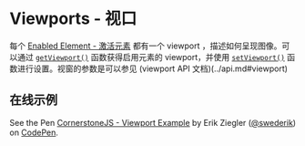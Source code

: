 # Viewports - 视口

每个 [Enabled Element - 激活元素](enabled-elements.md) 都有一个 viewport ，描述如何呈现图像。可以通过 [`getViewport()`](../api.md#getviewport) 函数获得启用元素的 viewport，并使用 [`setViewport()`](../api.md#setviewport) 函数进行设置。视窗的参数是可以参见 (viewport API 文档)(../api.md#viewport)

## 在线示例

<p data-height="500"
   data-theme-id="dark"
   data-slug-hash="wmvbLO"
   data-default-tab="result"
   data-user="swederik"
   data-embed-version="2"
   data-pen-title="CornerstoneJS - Viewport Example"
   data-preview="true"
   class="codepen">
   See the Pen <a href="https://codepen.io/swederik/pen/wmvbLO/">CornerstoneJS - Viewport Example</a> by Erik Ziegler (<a href="https://codepen.io/swederik">@swederik</a>) on <a href="https://codepen.io">CodePen</a>.
</p>
<script async src="https://static.codepen.io/assets/embed/ei.js"></script>
